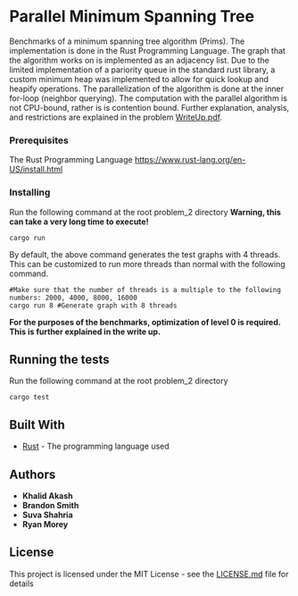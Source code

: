 # Parallel Minimum Spanning Tree

Benchmarks of a minimum spanning tree algorithm (Prims). The implementation is done in the Rust Programming Language. The graph that the algorithm works on is implemented as an adjacency list. Due to the limited implementation of a pariority queue in the standard rust library, a custom minimum heap was implemented to allow for quick lookup and heapify operations. The parallelization of the algorithm is done at the inner for-loop (neighbor querying). The computation with the parallel algorithm is not CPU-bound, rather is is contention bound. Further explanation, analysis, and restrictions are explained in the problem [WriteUp.pdf](./writeup.pdf).

### Prerequisites

The Rust Programming Language
https://www.rust-lang.org/en-US/install.html

### Installing

Run the following command at the root problem_2 directory **Warning, this can take a very long time to execute!**
```
cargo run
```
By default, the above command generates the test graphs with 4 threads. This can be customized to run more threads than normal with the following command.
```
#Make sure that the number of threads is a multiple to the following numbers: 2000, 4000, 8000, 16000
cargo run 8 #Generate graph with 8 threads
```
**For the purposes of the benchmarks, optimization of level 0 is required. This is further explained in the write up.**

## Running the tests

Run the following command at the root problem_2 directory
```
cargo test
```

## Built With

* [Rust](https://www.rust-lang.org/en-US/) - The programming language used


## Authors

* **Khalid Akash**
* **Brandon Smith**
* **Suva Shahria**
* **Ryan Morey**

## License

This project is licensed under the MIT License - see the [LICENSE.md](../LICENSE.md) file for details
